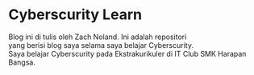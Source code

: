 # Cyberscurity Learn
<p>
    Blog ini di tulis oleh Zach Noland. Ini adalah repositori 
    <br>yang berisi blog saya selama saya belajar Cyberscurity.<br>
    Saya belajar Cyberscurity pada Ekstrakurikuler di IT Club SMK Harapan Bangsa.
</p>